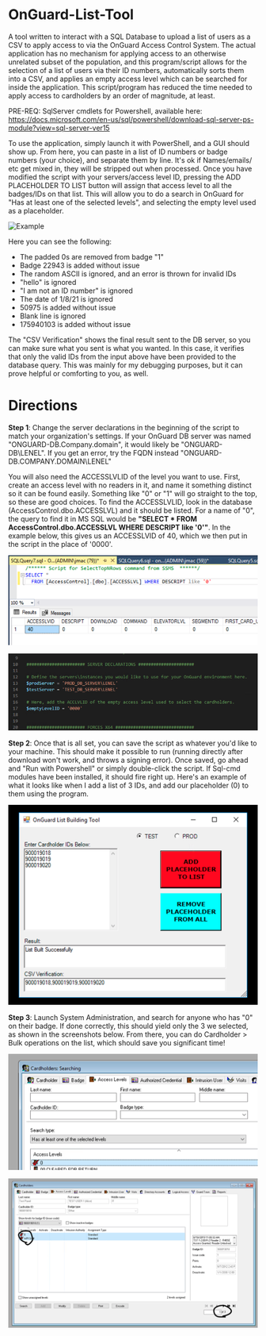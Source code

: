 # OnGuard-List-Tool

A tool written to interact with a SQL Database to upload a list of users as a CSV to apply access to via the OnGuard Access Control System. The actual application has no mechanism for applying access to an otherwise unrelated subset of the population, and this program/script allows for the selection of a list of users via their ID numbers, automatically sorts them into a CSV, and applies an empty access level which can be searched for inside the application. This script/program has reduced the time needed to apply access to cardholders by an order of magnitude, at least.  

PRE-REQ: SqlServer cmdlets for Powershell, available here: https://docs.microsoft.com/en-us/sql/powershell/download-sql-server-ps-module?view=sql-server-ver15

To use the application, simply launch it with PowerShell, and a GUI should show up. From here, you can paste in a list of ID numbers or badge numbers (your choice), and separate them by line. It's ok if Names/emails/ etc get mixed in, they will be stripped out when processed. Once you have modified the script with your servers/access level ID, pressing the ADD PLACEHOLDER TO LIST button will assign that access level to all the badges/IDs on that list. This will allow you to do a search in OnGuard for "Has at least one of the selected levels", and selecting the empty level used as a placeholder. 

![Example](https://github.com/jmac5/Portfolio/blob/master/OnGuard%20DB%20Tool%20Screenshot.png)

Here you can see the following:

* The padded 0s are removed from badge "1"
* Badge 22943 is added without issue
* The random ASCII is ignored, and an error is thrown for invalid IDs
* "hello" is ignored
* "I am not an ID number" is ignored
* The date of 1/8/21 is ignored
* 50975 is added without issue
* Blank line is ignored
* 175940103 is added without issue

The "CSV Verification" shows the final result sent to the DB server, so you can make sure what you sent is what you wanted. In this case, it verifies that only the valid IDs from the input above have been provided to the database query. This was mainly for my debugging purposes, but it can prove helpful or comforting to you, as well. 

# Directions

**Step 1**: Change the server declarations in the beginning of the script to match your organization's settings. If your OnGuard DB server was named "ONGUARD-DB.Company.domain", it would likely be "ONGUARD-DB\LENEL". If you get an error, try the FQDN instead "ONGUARD-DB.COMPANY.DOMAIN\LENEL" 

You will also need the ACCESSLVLID of the level you want to use. First, create an access level with no readers in it, and name it something distinct so it can be found easily. Something like "0" or "1" will go straight to the top, so these are good choices. To find the ACCESSLVLID, look in the database (AccessControl.dbo.ACCESSLVL) and it should be listed. For a name of "0", the query to find it in MS SQL would be **"SELECT * FROM AccessControl.dbo.ACCESSLVL WHERE DESCRIPT like '0'"**. In the example below, this gives us an ACCESSLVID of 40, which we then put in the script in the place of '0000'. 

![Example7](https://github.com/jmac5/OnGuard-List-Tool/blob/main/Tool%20Screenshots/Screen%20Shot%202021-01-11%20at%208.32.35%20AM.png)

![Example2](https://github.com/jmac5/OnGuard-List-Tool/blob/main/Tool%20Screenshots/Screen%20Shot%202021-01-11%20at%208.12.06%20AM.png)

**Step 2**: Once that is all set, you can save the script as whatever you'd like to your machine. This should make it possible to run (running directly after download won't work, and throws a signing error). Once saved, go ahead and "Run with Powershell" or simply double-click the script. If Sql-cmd modules have been installed, it should fire right up. Here's an example of what it looks like when I add a list of 3 IDs, and add our placeholder (0) to them using the program.

![Example4](https://github.com/jmac5/OnGuard-List-Tool/blob/main/Tool%20Screenshots/Screen%20Shot%202021-01-11%20at%208.22.35%20AM.png)

**Step 3**: Launch System Administration, and search for anyone who has "0" on their badge. If done correctly, this should yield only the 3 we selected, as shown in the screenshots below. From there, you can do Cardholder > Bulk operations on the list, which should save you significant time! 


![Example5](https://github.com/jmac5/OnGuard-List-Tool/blob/main/Tool%20Screenshots/Screen%20Shot%202021-01-11%20at%208.23.18%20AM.png)

![Example6](https://github.com/jmac5/OnGuard-List-Tool/blob/main/Tool%20Screenshots/Screen%20Shot%202021-01-11%20at%208.24.16%20AM.png)
